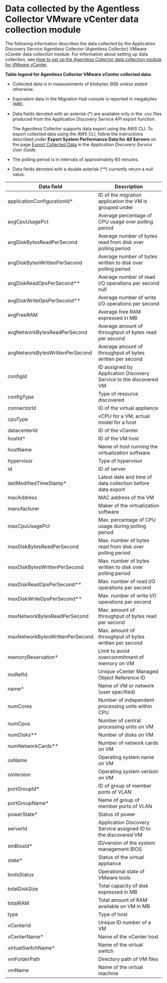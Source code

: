 # Data collected by the Agentless Collector VMware vCenter data collection module<a name="agentless-collector-data-collected-vmware"></a>

The following information describes the data collected by the Application Discovery Service Agentless Collector \(Agentless Collector\) VMware vCenter data collection module\. For information about setting up data collection, see [How to set up the Agentless Collector data collection module for VMware vCenter](agentless-collector-gs-data-collection-vcenter.md#agentless-collector-gs-vcenter)\.

**Table legend for Agentless Collector VMware vCenter collected data:**
+ Collected data is in measurements of kilobytes \(KB\) unless stated otherwise\.
+ Equivalent data in the Migration Hub console is reported in megabytes \(MB\)\.
+ Data fields denoted with an asterisk \(\*\) are available only in the \.csv files produced from the Application Discovery Service API export function\. 

  The Agentless Collector supports data export using the AWS CLI\. To export collected data using the AWS CLI, follow the instructions described under **Export System Performance Data for All Servers** on the page [ Export Collected Data](https://docs.aws.amazon.com/application-discovery/latest/userguide/export-data.html) in the *Application Discovery Service User Guide*\. 
+ The polling period is in intervals of approximately 60 minutes\.
+ Data fields denoted with a double asterisk \(\*\*\) currently return a *null* value\.


| Data field | Description | 
| --- | --- | 
| applicationConfigurationId\* | ID of the migration application the VM is grouped under | 
| avgCpuUsagePct | Average percentage of CPU usage over polling period | 
| avgDiskBytesReadPerSecond | Average number of bytes read from disk over polling period | 
| avgDiskBytesWrittenPerSecond | Average number of bytes written to disk over polling period | 
| avgDiskReadOpsPerSecond\*\* | Average number of read I/O operations per second null | 
| avgDiskWriteOpsPerSecond\*\* | Average number of write I/O operations per second | 
| avgFreeRAM | Average free RAM expressed in MB | 
| avgNetworkBytesReadPerSecond | Average amount of throughput of bytes read per second | 
| avgNetworkBytesWrittenPerSecond | Average amount of throughput of bytes written per second | 
| configId | ID assigned by Application Discovery Service to the discovered VM | 
| configType | Type of resource discovered | 
| connectorId | ID of the virtual appliance | 
| cpuType | vCPU for a VM, actual model for a host | 
| datacenterId | ID of the vCenter | 
| hostId\* | ID of the VM host | 
| hostName | Name of host running the virtualization software | 
| hypervisor | Type of hypervisor | 
| id | ID of server | 
| lastModifiedTimeStamp\* | Latest date and time of data collection before data export | 
| macAddress | MAC address of the VM | 
| manufacturer | Maker of the virtualization software | 
| maxCpuUsagePct  | Max\. percentage of CPU usage during polling period | 
| maxDiskBytesReadPerSecond | Max\. number of bytes read from disk over polling period | 
| maxDiskBytesWrittenPerSecond | Max\. number of bytes written to disk over polling period | 
| maxDiskReadOpsPerSecond\*\* | Max\. number of read I/O operations per second | 
| maxDiskWriteOpsPerSecond\*\* | Max\. number of write I/O operations per second | 
| maxNetworkBytesReadPerSecond | Max\. amount of throughput of bytes read per second | 
| maxNetworkBytesWrittenPerSecond | Max\. amount of throughput of bytes written per second | 
| memoryReservation\* | Limit to avoid overcommitment of memory on VM | 
| moRefId | Unique vCenter Managed Object Reference ID | 
| name\* | Name of VM or network \(user specified\) | 
| numCores | Number of independent processing units within CPU | 
| numCpus | Number of central processing units on VM | 
| numDisks\*\* | Number of disks on VM | 
| numNetworkCards\*\* | Number of network cards on VM | 
| osName | Operating system name on VM | 
| osVersion | Operating system version on VM | 
| portGroupId\* | ID of group of member ports of VLAN | 
| portGroupName\* | Name of group of member ports of VLAN | 
| powerState\* | Status of power | 
| serverId | Application Discovery Service assigned ID to the discovered VM | 
| smBiosId\* | ID/version of the system management BIOS | 
| state\* | Status of the virtual appliance | 
| toolsStatus | Operational state of VMware tools  | 
| totalDiskSize | Total capacity of disk expressed in MB | 
| totalRAM | Total amount of RAM available on VM in MB | 
| type | Type of host | 
| vCenterId | Unique ID number of a VM | 
| vCenterName\* | Name of the vCenter host | 
| virtualSwitchName\* | Name of the virtual switch | 
| vmFolderPath | Directory path of VM files | 
| vmName | Name of the virtual machine | 